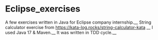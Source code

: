 # Eclipse_exercises
A few exercises written in Java for Eclipse company internship.__
String calculator exercise from https://kata-log.rocks/string-calculator-kata __
I used Java 17 & Maven.__
It was written in TDD cycle.__ 
